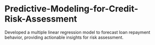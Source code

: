 # Predictive-Modeling-for-Credit-Risk-Assessment
Developed a multiple linear regression model to forecast loan repayment behavior, providing actionable insights for risk assessment.
